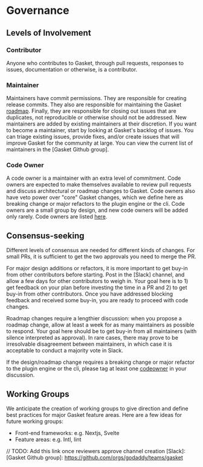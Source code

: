 # Governance

## Levels of Involvement

### Contributor

Anyone who contributes to Gasket, through pull requests, responses to issues,
documentation or otherwise, is a contributor.

### Maintainer

Maintainers have commit permissions. They are responsible for creating release
commits. They also are responsible for maintaining the Gasket [roadmap](./ROADMAP.md).
Finally, they are responsible for closing out issues that are duplicates, not
reproducible or otherwise should not be addressed.
New maintainers are added by existing maintainers at their discretion. If you
want to become a maintainer, start by looking at Gasket's backlog of issues.
You can triage existing issues, provide fixes,
and/or create issues that will improve Gasket for the community at large. You
can view the current list of maintainers in the [Gasket Github group].

### Code Owner

A code owner is a maintainer with an extra level of commitment. Code owners are
expected to make themselves available to review pull requests and discuss
architectural or roadmap changes to Gasket. Code owners also have veto power
over "core" Gasket changes, which we define here as breaking change or major
refactors to the plugin
engine or the cli. Code owners are a small group by design, and new code owners
will be added only rarely. Code owners are listed [here](./CODEOWNERS.md).

## Consensus-seeking

Different levels of consensus are needed for different kinds of changes. For
small PRs, it is sufficient to get the two approvals you need to merge the PR.

For major design additions or refactors, it is more important to get buy-in
from other contributors before starting. Post in the [Slack] channel, and allow
a few days for other contributors to weigh in. Your goal here is to 1) get
feedback on your plan before investing the time in a PR and 2) to get buy-in from
other contributors. Once you have addressed blocking feedback and received some
buy-in, you are ready to proceed with code changes.

Roadmap changes require a lengthier discussion: when you propose a roadmap change,
allow at least a week for as many maintainers as possible to respond. Your goal
here should be to get buy-in from all maintainers (with silence interpreted as
approval). In rare cases, there may prove to be irresolvable disagreement between
maintainers, in which case it is acceptable to conduct a majority vote in Slack.

If the design/roadmap change requires a breaking change or major refactor to the
plugin engine or the cli, please tag at least one [codeowner](./CODEOWNERS.md)
in your discussion.

## Working Groups

We anticipate the creation of working groups to give direction and define best
practices for major
Gasket feature areas. Here are a few ideas for future working groups:

* Front-end frameworks: e.g. Nextjs, Svelte
* Feature areas: e.g. Intl, lint

// TODO: Add this link once reviewers approve channel creation
[Slack]:
[Gasket Github group]: https://github.com/orgs/godaddy/teams/gasket
